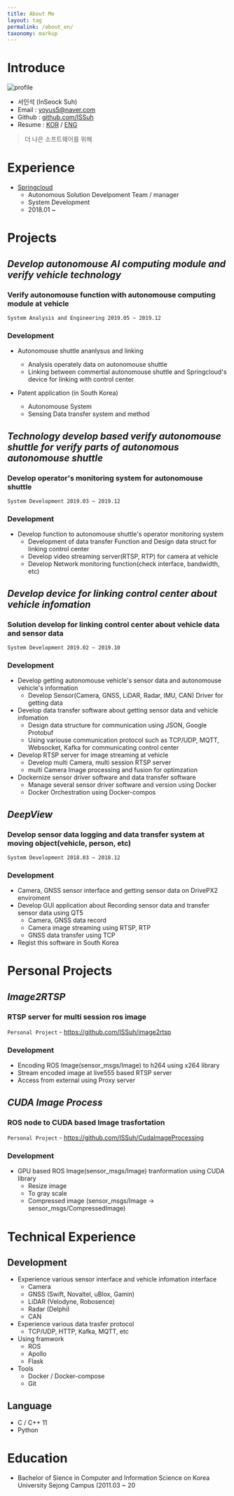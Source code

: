 ```yaml
---
title: About Me
layout: tag
permalink: /about_en/
taxonomy: markup
---
```


# Introduce

![profile](https://avatars1.githubusercontent.com/u/18162344?s=460&v=4)

* 서인석 (InSeock Suh)
* Email :   <yoyus5@naver.com>
* Github :  [github.com/ISSuh](https://github.com/ISSuh)
* Resume : [KOR](/blog/about_kor/) / [ENG](/blog/about_en/)

> 더 나은 소프트웨어를 위해

# Experience

* [Springcloud](http://www.tasio.io)
    - Autonomous Solution Develpoment Team / manager
    - System Development 
    - 2018.01 ~

# Projects

## **_Develop autonomouse AI computing module and verify vehicle technology_**
### Verify autonomouse function with autonomouse computing module at vehicle

`System Analysis and Engineering 2019.05 ~ 2019.12`

### Development

* Autonomouse shuttle ananlysus and linking
    * Analysis operately data on autonomouse shuttle
    * Linking between commertial autonomouse shuttle and Springcloud's device for linking with control center

* Patent application (in South Korea)
    * Autonomouse System
    * Sensing Data transfer system and method

## **_Technology develop based verify autonomouse shuttle for verify parts of autonomous autonomouse shuttle_**
### Develop operator's monitoring system for autonomouse shuttle

`System Development 2019.03 ~ 2019.12`

### Development

* Develop function to autonomouse shuttle's operator monitoring system
    * Development of data transfer Function and Design data struct for linking control center
    * Develop video streaming server(RTSP, RTP) for camera at vehicle
    * Develop Network monitoring function(check interface, bandwidth, etc)

## **_Develop device for linking control center about vehicle infomation_**
### Solution develop for linking control center about vehicle data and sensor data

`System Development 2019.02 ~ 2019.10`

### Development

* Develop getting autonomouse vehicle's sensor data and autonomouse vehicle's information
    * Develop Sensor(Camera, GNSS, LiDAR, Radar, IMU, CAN) Driver for getting data
* Develop data transfer software about getting sensor data and vehicle infomation
    * Design data structure for communication using JSON, Google Protobuf
    * Using variouse communication protocol such as TCP/UDP, MQTT, Websocket, Kafka for communicating control center
* Develop RTSP server for image streaming at vehicle
    * Develop multi Camera, multi session RTSP server
    * multi Camera Image processing and fusion for optimzation
* Dockernize sensor driver software and data transfer software
    * Manage several sensor driver software and version using Docker
    * Docker Orchestration using Docker-compos

## **_DeepView_**
### Develop sensor data logging and data transfer system at moving object(vehicle, person, etc)

`System Development 2018.03 ~ 2018.12`

### Development

* Camera, GNSS sensor interface and getting sensor data on DrivePX2 enviroment
* Develop GUI application about Recording sensor data and transfer sensor data using QT5
    * Camera, GNSS data record
    * Camera image streaming using RTSP, RTP
    * GNSS data transfer using TCP
* Regist this software in South Korea

# Personal Projects

## **_Image2RTSP_**
### RTSP server for multi session ros image

`Personal Project` - <https://github.com/ISSuh/image2rtsp>

### Development

* Encoding ROS Image(sensor_msgs/Image) to h264 using x264 library
* Stream encoded image at live555 based RTSP server
* Access from external using Proxy server

## **_CUDA Image Process_**
### ROS node to CUDA based Image trasfortation

`Personal Project` - <https://github.com/ISSuh/CudaImageProcessing>

### Development

* GPU based ROS Image(sensor_msgs/Image) tranformation using CUDA library
    * Resize image
    * To gray scale
    * Compressed image (sensor_msgs/Image -> sensor_msgs/CompressedImage)

# Technical Experience

## Development

* Experience various sensor interface and vehicle infomation interface
    * Camera
    * GNSS (Swift, Novaltel, uBlox, Gamin)
    * LiDAR (Velodyne, Robosence)
    * Radar (Delphi)
    * CAN
* Experience various data trasfer protocol
    * TCP/UDP, HTTP, Kafka, MQTT, etc
* Using framwork
    * ROS
    * Apollo
    * Flask
* Tools
    * Docker / Docker-compose
    * Git

## Language

* C / C++ 11
* Python

# Education

* Bachelor of Sience in Computer and Information Science on Korea University Sejong Campus (2011.03 ~ 20